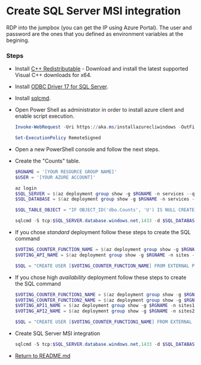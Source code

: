 # Create SQL Server MSI integration

RDP into the jumpbox (you can get the IP using Azure Portal). The user and password are the ones that you defined as environment variables at the begining.

### Steps

- Install [C++ Redistributable](https://support.microsoft.com/help/2977003/the-latest-supported-visual-c-download) - Download and install the latest supported Visual C++ downloads for x64.

- Install [ODBC Driver 17 for SQL Server](https://www.microsoft.com/download/details.aspx?id=56567).

- Install [sqlcmd](https://docs.microsoft.com/sql/tools/sqlcmd-utility?view=sql-server-ver15#download-the-latest-version-of-sqlcmd-utility).

- Open Power Shell as administrator in order to install azure client and enable script execution.

    ```powershell
    Invoke-WebRequest -Uri https://aka.ms/installazurecliwindows -OutFile .\AzureCLI.msi; Start-Process msiexec.exe -Wait -ArgumentList '/I AzureCLI.msi /quiet'; rm .\AzureCLI.msi

    Set-ExecutionPolicy RemoteSigned
    ```

- Open a new PowerShell console and follow the next steps.

- Create the "Counts" table.

    ```powershell
    $RGNAME = '[YOUR RESOURCE GROUP NAME]'
    $USER = '[YOUR AZURE ACCOUNT]'

    az login
    $SQL_SERVER = $(az deployment group show -g $RGNAME -n services --query properties.outputs.sqlServerName.value -o tsv)
    $SQL_DATABASE = $(az deployment group show -g $RGNAME -n services --query properties.outputs.sqlDatabaseName.value -o tsv)

    $SQL_TABLE_OBJECT = "IF OBJECT_ID('dbo.Counts', 'U') IS NULL CREATE TABLE Counts(ID INT NOT NULL IDENTITY PRIMARY KEY, Candidate VARCHAR(32) NOT NULL, Count INT);"

    sqlcmd -S tcp:$SQL_SERVER.database.windows.net,1433 -d $SQL_DATABASE -N -l 30 -U $USER -G -Q $SQL_TABLE_OBJECT
    ```

- If you chose _standard_ deployment follow these steps to create the SQL command

    ```powershell
    $VOTING_COUNTER_FUNCTION_NAME = $(az deployment group show -g $RGNAME -n sites --query properties.outputs.votingFunctionName.value -o tsv)
    $VOTING_API_NAME = $(az deployment group show -g $RGNAME -n sites --query properties.outputs.votingApiName.value -o tsv)

    $SQL = "CREATE USER [$VOTING_COUNTER_FUNCTION_NAME] FROM EXTERNAL PROVIDER;ALTER ROLE db_datareader ADD MEMBER [$VOTING_COUNTER_FUNCTION_NAME];ALTER ROLE db_datawriter ADD MEMBER [$VOTING_COUNTER_FUNCTION_NAME];CREATE USER [$VOTING_API_NAME] FROM EXTERNAL PROVIDER;ALTER ROLE db_datareader ADD MEMBER [$VOTING_API_NAME];ALTER ROLE db_datawriter ADD MEMBER [$VOTING_API_NAME];"
    ```

- If you chose high _availability_ deployment follow these steps to create the SQL command

    ```powershell
    $VOTING_COUNTER_FUNCTION1_NAME = $(az deployment group show -g $RGNAME -n sites1 --query properties.outputs.votingFunctionName.value -o tsv)
    $VOTING_COUNTER_FUNCTION2_NAME = $(az deployment group show -g $RGNAME -n sites2 --query properties.outputs.votingFunctionName.value -o tsv)
    $VOTING_API1_NAME = $(az deployment group show -g $RGNAME -n sites1 --query properties.outputs.votingApiName.value -o tsv)
    $VOTING_API2_NAME = $(az deployment group show -g $RGNAME -n sites2 --query properties.outputs.votingApiName.value -o tsv)

    $SQL = "CREATE USER [$VOTING_COUNTER_FUNCTION1_NAME] FROM EXTERNAL PROVIDER;ALTER ROLE db_datareader ADD MEMBER [$VOTING_COUNTER_FUNCTION1_NAME];ALTER ROLE db_datawriter ADD MEMBER [$VOTING_COUNTER_FUNCTION1_NAME];CREATE USER [$VOTING_API1_NAME] FROM EXTERNAL PROVIDER;ALTER ROLE db_datareader ADD MEMBER [$VOTING_API1_NAME];ALTER ROLE db_datawriter ADD MEMBER [$VOTING_API1_NAME];CREATE USER [$VOTING_COUNTER_FUNCTION2_NAME] FROM EXTERNAL PROVIDER;ALTER ROLE db_datareader ADD MEMBER [$VOTING_COUNTER_FUNCTION2_NAME];ALTER ROLE db_datawriter ADD MEMBER [$VOTING_COUNTER_FUNCTION2_NAME];CREATE USER [$VOTING_API2_NAME] FROM EXTERNAL PROVIDER;ALTER ROLE db_datareader ADD MEMBER [$VOTING_API2_NAME];ALTER ROLE db_datawriter ADD MEMBER [$VOTING_API2_NAME];"
    ```

- Create SQL Server MSI integration

    ```powershell
    sqlcmd -S tcp:$SQL_SERVER.database.windows.net,1433 -d $SQL_DATABASE -N -l 30 -U $USER -G -Q $SQL
    ```

- [Return to README.md](./README.md#set-up-managed-identities-as-users-in-the-sql-database)